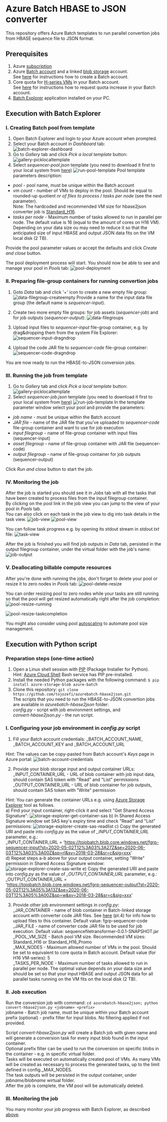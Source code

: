 # Azure Batch HBASE to JSON converter
This repository offers Azure Batch templates to run parallel convertion jobs from HBASE sequence file to JSON format. 

## Prerequisites
1. Azure [subscription](https://azure.microsoft.com/en-us/) 
2. Azure [Batch account](https://azure.microsoft.com/en-us/services/batch/) and a linked [blob storage](https://azure.microsoft.com/en-us/services/storage/blobs/) account.  
 See [here](https://docs.microsoft.com/en-us/azure/batch/batch-account-create-portal) for instructions how to create a Batch account.
3. Core quota for [H-series VMs](https://docs.microsoft.com/en-us/azure/virtual-machines/h-series) in your Batch account.  
 See [here](https://docs.microsoft.com/en-us/azure/batch/batch-quota-limit#increase-a-quota) for instructions how to request quota increase in your Batch account.  
4. [Batch Explorer](https://azure.github.io/BatchExplorer/) application installed on your PC.

## Execution with Batch Explorer

### I. Creating Batch pool from template
1. Open Batch Explorer and login to your Azure account when prompted.
2. Select your Batch account in *Dashboard* tab:
![batch-explorer-dashboard](screenshots/batch-explorer-dashboard.png)
3. Go to *Gallery* tab and click *Pick a local template* button:
![gallery-picklocaltemplate](screenshots/gallery-picklocaltemplate.png)
4. Select *sequencer-pool.json* template (you need to download it first to your local system from [here](https://github.com/tojozefi/azurebatch-hbase2json/raw/master/sequencer-pool.json))
![run-pool-template](screenshots/run-pool-template.png)
Pool template parameters description:
 - *pool* - pool name, must be unique within the Batch account
 - *vm count* - number of VMs to deploy in the pool. Should be equal to rounded-up quotient *nr of files to process* / *tasks per node* (see the next parameter).  
 Note: The hardcoded and recommended VM size for hbase2json converter job is [Standard_H16](https://docs.microsoft.com/en-us/azure/virtual-machines/h-series).
 - *tasks per node* - Maximum number of tasks allowed to run in parallel per node. The default value is 16 (equal to the amount of cores on H16 VM). Depending on your data size ou may need to reduce it so that the anticipated size of input HBASE and output JSON data fits on the VM local disk (2 TB).
 
Provide the pool parameter values or accept the defaults and click *Create and close* button.

The pool deployment process will start. You should now be able to see and manage your pool in *Pools* tab: 
![pool-deployment](screenshots/pool-deployment.png)

### II. Preparing file-group containers for running convertion jobs
1. Goto *Data* tab and click '+' icon to create a new empty file group:
![data-filegroup-createempty](screenshots/data-filegroup-createempty.png)
Provide a name for the input data file group (the default name is *sequencer-input*).

2. Create two more empty file groups: for job assets (*sequencer-job*) and for job outputs (*sequencer-output*):
![data-filegroups](screenshots/data-filegroups.png)

3. Upload input files to *sequencer-input* file-group container, e.g. by drag&dropping them from the system File Explorer:
![sequencer-input-dragndrop](screenshots/sequencer-input-dragndrop.png)
 
4. Upload the code JAR file to *sequencer-code* file-group container:
![sequencer-code-dragndrop](screenshots/sequencer-code-dragndrop.png)

You are now ready to run the HBASE-to-JSON conversion jobs. 

### III. Running the job from template  
1. Go to *Gallery* tab and click *Pick a local template* button:
![gallery-picklocaltemplate](screenshots/gallery-picklocaltemplate.png)
4. Select *sequencer-job.json* template (you need to download it first to your local system from [here](https://github.com/tojozefi/azurebatch-hbase2json/raw/master/sequencer-job.json))
![run-job-template](screenshots/run-job-template.png)
In the template parameter window select your pool and provide the parameters:
 - *job name* - must be unique within the Batch account
 - *JAR file* - name of the JAR file that you've uploaded to *sequencer-code* file-group container and want to use for job execution
 - *input filegroup* - name of file-group container with input files (sequencer-input)  
 - *asset filegroup* - name of file-group container with JAR file (sequencer-code)
 - *output filegroup* - name of file-group container for job outputs (sequencer-output)

 Click *Run and close* button to start the job.

### IV. Monitoring the job
After the job is started you should see it in *Jobs* tab with all the tasks that have been created to process files from the input filegroup container.  
By clicking on the pool link in the job view you can jump to the view of your pool in *Pools* tab.  
You can also click on each task in the job view to dig into task details in the task view.
![job-view](screenshots/job-view.png)
![pool-view](screenshots/pool-view.png)
 
You can follow task progress e.g. by opening its stdout stream in *stdout.txt* file:
![task-view](screenshots/task-view.png)

After the job is finished you will find job outputs in *Data* tab, persisted in the output filegroup container, under the virtual folder with the job's name:
![job-output](screenshots/job-output.png)

### V. Deallocating billable compute resources
After you're done with running the jobs, don't forget to delete your pool or resize it to zero nodes in *Pools* tab:
![pool-delete-resize](screenshots/pool-delete-resize.png)

You can order resizing pool to zero nodes while your tasks are still running so that the pool will get resized automatically right after the job completion:
![pool-resize-running](screenshots/pool-resize-running.png)

![pool-resize-taskcompletion](screenshots/pool-resize-taskcompletion.png)

You might also consider using pool [autoscaling](https://docs.microsoft.com/en-us/azure/batch/batch-automatic-scaling) to automate pool size management.


## Execution with Python script

### Preparation steps (one-time action) 
1. Open a Linux shell session with [PIP](https://pypi.org/project/pip/) (Package Installer for Python).  
 Hint: [Azure Cloud Shell](https://shell.azure.com) Bash service has PIP pre-installed. 
2. Install the needed Python packages with the following command:  `$ pip install azure-storage-blob azure-batch`
3. Clone this repository: `git clone https://github.com/tojozefi/azurebatch-hbase2json.git`  
 The scripts that you need to run the HBASE-to-JSON convertion jobs are available in *azurebatch-hbase2json* folder:  
 *config.py* - script with job environment settings, and  
 *convert-hbase2json.py* - the run script. 

### I. Configuring your job environment in *config.py* script
1. Fill your Batch account credentials: _BATCH_ACCOUNT_NAME, _BATCH_ACCOUNT_KEY and _BATCH_ACCOUNT_URL
 
 Hint: The values can be copy-pasted from Batch account's *Keys* page in Azure portal:
 ![batch-account-credentials](screenshots/batch-account-credentials.png)

2. Provide your blob storage input and output container URLs:  
 _INPUT_CONTAINER_URL - URL of blob container with job input data, should contain SAS token with "Read" and "List" permissions  
 _OUTPUT_CONTAINER_URL - URL of blob container for job outputs, should contain SAS token with "Write" permission
  
Hint: You can generate the container URLs e.g. using [Azure Storage Explorer](https://azure.microsoft.com/en-us/features/storage-explorer/) tool as follows.  
a) Find your input container, right-click it and select "Get Shared Access Signature":
![storage-explorer-get-container-sas](screenshots/storage-explorer-get-container-sas.png)
b) In Shared Access Signature window set SAS key's expiry time and check "Read" and "List" permissions:
![storage-explorer-create-sas-readlist](screenshots/storage-explorer-create-sas-readlist.png)
c) Copy the generated URI and paste into *config.py* as the value of *_INPUT_CONTAINER_URL* parameter, e.g.:  
_INPUT_CONTAINER_URL = 'https://tojobatch.blob.core.windows.net/fgrp-sequencer-input?st=2020-05-02T12%3A03%3A27Z&se=2020-06-03T12%3A03%3A00Z&sp=rl&sv=2018-03-28&sr=c&sig=xxx'  
d) Repeat steps a-b above for your output container, setting "Write" permission in Shared Access Signature window:
![storage-explorer-create-sas-write](screenshots/storage-explorer-create-sas-write.png)
e) Copy the generated URI and paste into *config.py* as the value of *_OUTPUT_CONTAINER_URL* parameter, e.g.:  
_OUTPUT_CONTAINER_URL = 'https://tojobatch.blob.core.windows.net/fgrp-sequencer-output?st=2020-05-02T12%3A05%3A13Z&se=2020-06-03T12%3A05%3A00Z&sp=w&sv=2018-03-28&sr=c&sig=xxx'

3. Provide other job environment settings in *config.py*:  
 _JAR_CONTAINER - name of blob container in Batch-linked storage account with converter code JAR files. See [here](https://github.com/tojozefi/azurebatch-hbase2json/blob/master/README.md#ii-preparing-file-group-containers-for-running-convertion-jobs) (pt.4) for info how to upload files to this container. Default value: fgrp-sequencer-code  
 _JAR_FILE - name of converter code JAR file to be used for job execution. Default value: sequencefiletransformer-0.0.1-SNAPSHOT.jar  
 _POOL_VM_SIZE - Batch pool VM size. Recommended VM sizes: Standard_H16 or Standard_H16_Promo  
 _MAX_NODES - Maximum allowed number of VMs in the pool. Should be set to equivalent to core quota in Batch account. Default value (for H16 VM-series): 5  
 _TASKS_PER_NODE - Maximum number of tasks allowed to run in parallel per node. The optimal value depends on your data size and should be set so that your input HBASE and output JSON data for all parallel tasks running on the VM fits on the local disk (2 TB).

### II. Job execution
Run the conversion job with command: `cd azurebatch-hbase2json; python convert-hbase2json.py <jobname> <prefix>`  
 jobname - Batch job name, must be unique within your Batch account  
 prefix (optional) - prefix filter for input blobs. No filtering applied if not provided.  

Script *convert-hbase2json.py* will create a Batch job with given name and will generate a conversion task for every input blob found in the input container.  
Optional prefix filter can be used to run the conversion on specific blobs in the container - e.g. in specific virtual folder.  
Tasks will be executed on automatically created pool of VMs. As many VMs will be created as necessary to process the generated tasks, up to the limit defined in config._MAX_NODES.  
The task outputs will be persisted in the output container, under *jobname/blobname* wirtual folder.  
After the job is complete, the VM pool will be automatically deleted.  

### III. Monitoring the job
You many monitor your job progress with Batch Explorer, as described [above](https://github.com/tojozefi/azurebatch-hbase2json#iv-monitoring-the-job). 
